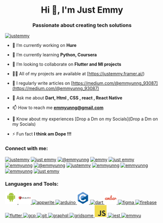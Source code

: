 <h1 align="center">Hi 👋, I'm Just Emmy</h1>
<h3 align="center">Passionate about creating tech solutions</h3>



<p align="left"> <a href="https://twitter.com/justemmy" target="blank"><img src="https://img.shields.io/twitter/follow/justemmy?logo=twitter&style=for-the-badge" alt="justemmy" /></a> </p>

- 🔭 I’m currently working on **Hure**

- 🌱 I’m currently learning **Python, Coursera**

- 👯 I’m looking to collaborate on **Flutter and Ml projects**

- 👨‍💻 All of my projects are available at [https://justemmy.framer.ai/)

- 📝 I regularly write articles on [https://medium.com/@emmyunng_93087](https://medium.com/@emmyunng_93087)

- 💬 Ask me about **Dart, Html , CSS , react , React Native**

- 📫 How to reach me **emmyunng@gmail.com**

- 📄 Know about my experiences [Drop a Dm on my Socials](Drop a Dm on my Socials)

- ⚡ Fun fact **I think am Dope !!!**

<h3 align="left">Connect with me:</h3>
<p align="left">
<a href="https://twitter.com/justemmy" target="blank"><img align="center" src="https://raw.githubusercontent.com/rahuldkjain/github-profile-readme-generator/master/src/images/icons/Social/twitter.svg" alt="justemmy" height="30" width="40" /></a>
<a href="https://linkedin.com/in/just emmy" target="blank"><img align="center" src="https://raw.githubusercontent.com/rahuldkjain/github-profile-readme-generator/master/src/images/icons/Social/linked-in-alt.svg" alt="just emmy" height="30" width="40" /></a>
<a href="https://instagram.com/@emmyunng" target="blank"><img align="center" src="https://raw.githubusercontent.com/rahuldkjain/github-profile-readme-generator/master/src/images/icons/Social/instagram.svg" alt="@emmyunng" height="30" width="40" /></a>
<a href="https://dribbble.com/emmy" target="blank"><img align="center" src="https://raw.githubusercontent.com/rahuldkjain/github-profile-readme-generator/master/src/images/icons/Social/dribbble.svg" alt="emmy" height="30" width="40" /></a>
<a href="https://www.behance.net/just emmy" target="blank"><img align="center" src="https://raw.githubusercontent.com/rahuldkjain/github-profile-readme-generator/master/src/images/icons/Social/behance.svg" alt="just emmy" height="30" width="40" /></a>
<a href="https://hashnode.com/emmyunng" target="blank"><img align="center" src="https://raw.githubusercontent.com/rahuldkjain/github-profile-readme-generator/master/src/images/icons/Social/hashnode.svg" alt="emmyunng" height="30" width="40" /></a>
<a href="https://medium.com/@emmyunng" target="blank"><img align="center" src="https://raw.githubusercontent.com/rahuldkjain/github-profile-readme-generator/master/src/images/icons/Social/medium.svg" alt="@emmyunng" height="30" width="40" /></a>
<a href="https://www.youtube.com/c/justemmy" target="blank"><img align="center" src="https://raw.githubusercontent.com/rahuldkjain/github-profile-readme-generator/master/src/images/icons/Social/youtube.svg" alt="justemmy" height="30" width="40" /></a>
<a href="https://www.hackerrank.com/emmyunng" target="blank"><img align="center" src="https://raw.githubusercontent.com/rahuldkjain/github-profile-readme-generator/master/src/images/icons/Social/hackerrank.svg" alt="emmyunng" height="30" width="40" /></a>
<a href="https://www.leetcode.com/emmyunng" target="blank"><img align="center" src="https://raw.githubusercontent.com/rahuldkjain/github-profile-readme-generator/master/src/images/icons/Social/leet-code.svg" alt="emmyunng" height="30" width="40" /></a>
<a href="https://www.topcoder.com/members/emmyunng" target="blank"><img align="center" src="https://raw.githubusercontent.com/rahuldkjain/github-profile-readme-generator/master/src/images/icons/Social/topcoder.svg" alt="emmyunng" height="30" width="40" /></a>
<a href="/just emmy" target="blank"><img align="center" src="https://raw.githubusercontent.com/rahuldkjain/github-profile-readme-generator/master/src/images/icons/Social/rss.svg" alt="just emmy" height="30" width="40" /></a>
</p>

<h3 align="left">Languages and Tools:</h3>
<p align="left"> <a href="https://developer.android.com" target="_blank" rel="noreferrer"> <img src="https://raw.githubusercontent.com/devicons/devicon/master/icons/android/android-original-wordmark.svg" alt="android" width="40" height="40"/> </a> <a href="https://angular.io" target="_blank" rel="noreferrer"> <img src="https://raw.githubusercontent.com/devicons/devicon/master/icons/angularjs/angularjs-original-wordmark.svg" alt="angularjs" width="40" height="40"/> </a> <a href="https://appwrite.io" target="_blank" rel="noreferrer"> <img src="https://www.vectorlogo.zone/logos/appwriteio/appwriteio-icon.svg" alt="appwrite" width="40" height="40"/> </a> <a href="https://www.arduino.cc/" target="_blank" rel="noreferrer"> <img src="https://cdn.worldvectorlogo.com/logos/arduino-1.svg" alt="arduino" width="40" height="40"/> </a> <a href="https://www.cprogramming.com/" target="_blank" rel="noreferrer"> <img src="https://raw.githubusercontent.com/devicons/devicon/master/icons/c/c-original.svg" alt="c" width="40" height="40"/> </a> <a href="https://dart.dev" target="_blank" rel="noreferrer"> <img src="https://www.vectorlogo.zone/logos/dartlang/dartlang-icon.svg" alt="dart" width="40" height="40"/> </a> <a href="https://emberjs.com/" target="_blank" rel="noreferrer"> <img src="https://raw.githubusercontent.com/devicons/devicon/master/icons/ember/ember-original-wordmark.svg" alt="ember" width="40" height="40"/> </a> <a href="https://www.figma.com/" target="_blank" rel="noreferrer"> <img src="https://www.vectorlogo.zone/logos/figma/figma-icon.svg" alt="figma" width="40" height="40"/> </a> <a href="https://firebase.google.com/" target="_blank" rel="noreferrer"> <img src="https://www.vectorlogo.zone/logos/firebase/firebase-icon.svg" alt="firebase" width="40" height="40"/> </a> <a href="https://flutter.dev" target="_blank" rel="noreferrer"> <img src="https://www.vectorlogo.zone/logos/flutterio/flutterio-icon.svg" alt="flutter" width="40" height="40"/> </a> <a href="https://cloud.google.com" target="_blank" rel="noreferrer"> <img src="https://www.vectorlogo.zone/logos/google_cloud/google_cloud-icon.svg" alt="gcp" width="40" height="40"/> </a> <a href="https://git-scm.com/" target="_blank" rel="noreferrer"> <img src="https://www.vectorlogo.zone/logos/git-scm/git-scm-icon.svg" alt="git" width="40" height="40"/> </a> <a href="https://graphql.org" target="_blank" rel="noreferrer"> <img src="https://www.vectorlogo.zone/logos/graphql/graphql-icon.svg" alt="graphql" width="40" height="40"/> </a> <a href="https://gridsome.org/" target="_blank" rel="noreferrer"> <img src="https://www.vectorlogo.zone/logos/gridsome/gridsome-icon.svg" alt="gridsome" width="40" height="40"/> </a> <a href="https://developer.mozilla.org/en-US/docs/Web/JavaScript" target="_blank" rel="noreferrer"> <img src="https://raw.githubusercontent.com/devicons/devicon/master/icons/javascript/javascript-original.svg" alt="javascript" width="40" height="40"/> </a> <a href="https://jestjs.io" target="_blank" rel="noreferrer"> <img src="https://www.vectorlogo.zone/logos/jestjsio/jestjsio-icon.svg" alt="jest" width="40" height="40"/> </a> <a 
<p align="left"> <a href="https://github.com/ryo-ma/github-profile-trophy"><img src="https://github-profile-trophy.vercel.app/?username=emmyu" alt="emmyu" /></a> </p>


